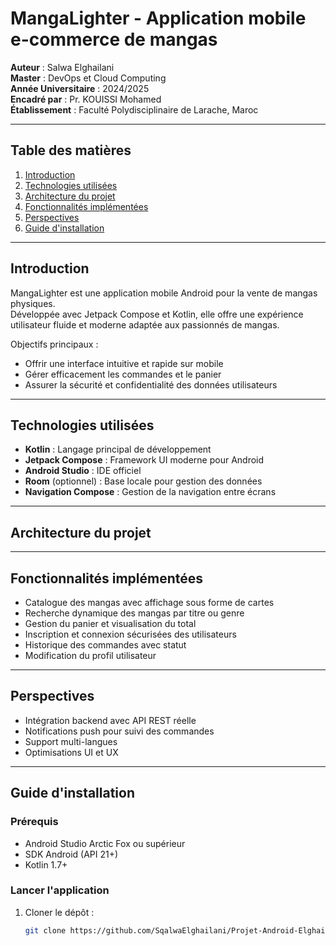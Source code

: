 # MangaLighter - Application mobile e-commerce de mangas

**Auteur** : Salwa Elghailani  
**Master** : DevOps et Cloud Computing  
**Année Universitaire** : 2024/2025  
**Encadré par** : Pr. KOUISSI Mohamed  
**Établissement** : Faculté Polydisciplinaire de Larache, Maroc  

---

## Table des matières
1. [Introduction](#introduction)
2. [Technologies utilisées](#technologies-utilisées)
3. [Architecture du projet](#architecture-du-projet)
4. [Fonctionnalités implémentées](#fonctionnalités-implémentées)
5. [Perspectives](#perspectives)
6. [Guide d'installation](#guide-dinstallation)

---

## Introduction

MangaLighter est une application mobile Android pour la vente de mangas physiques.  
Développée avec Jetpack Compose et Kotlin, elle offre une expérience utilisateur fluide et moderne adaptée aux passionnés de mangas.

Objectifs principaux :  
- Offrir une interface intuitive et rapide sur mobile  
- Gérer efficacement les commandes et le panier  
- Assurer la sécurité et confidentialité des données utilisateurs

---

## Technologies utilisées

- **Kotlin** : Langage principal de développement  
- **Jetpack Compose** : Framework UI moderne pour Android  
- **Android Studio** : IDE officiel  
- **Room** (optionnel) : Base locale pour gestion des données  
- **Navigation Compose** : Gestion de la navigation entre écrans

---
## Architecture du projet





---

## Fonctionnalités implémentées

- Catalogue des mangas avec affichage sous forme de cartes  
- Recherche dynamique des mangas par titre ou genre  
- Gestion du panier et visualisation du total  
- Inscription et connexion sécurisées des utilisateurs  
- Historique des commandes avec statut  
- Modification du profil utilisateur
---

## Perspectives

- Intégration backend avec API REST réelle  
- Notifications push pour suivi des commandes  
- Support multi-langues  
- Optimisations UI et UX  

---

## Guide d'installation

### Prérequis

- Android Studio Arctic Fox ou supérieur  
- SDK Android (API 21+)  
- Kotlin 1.7+  

### Lancer l'application

1. Cloner le dépôt :  
   ```bash
   git clone https://github.com/SqalwaElghailani/Projet-Android-ElghailaniSalwa.git
